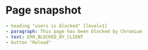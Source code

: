 # Page snapshot

```yaml
- heading "users is blocked" [level=1]
- paragraph: This page has been blocked by Chromium
- text: ERR_BLOCKED_BY_CLIENT
- button "Reload"
```